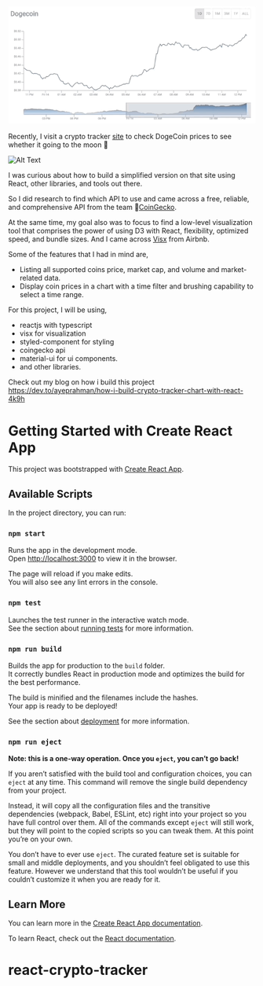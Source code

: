 ![Alt Text](./src/assets/dc.gif)

Recently, I visit a crypto tracker [site](https://coinmarketcap.com/currencies/bitcoin/) to check DogeCoin prices to see whether it going to the moon 🚀

![Alt Text](https://media.giphy.com/media/Ogak8XuKHLs6PYcqlp/giphy.gif)

I was curious about how to build a simplified version on that site using React, other libraries, and tools out there.

So I did research to find which API to use and came across a free, reliable, and comprehensive API from the team 🦎[CoinGecko](https://www.coingecko.com/en/api).

At the same time, my goal also was to focus to find a low-level visualization tool that comprises the power of using D3 with React, flexibility, optimized speed, and bundle sizes. And I came across [Visx](https://airbnb.io/visx/) from Airbnb.

Some of the features that I had in mind are,

- Listing all supported coins price, market cap, and volume and market-related data.
- Display coin prices in a chart with a time filter and brushing capability to select a time range.

For this project, I will be using,

- reactjs with typescript
- visx for visualization
- styled-component for styling
- coingecko api
- material-ui for ui components.
- and other libraries.

Check out my blog on how i build this project https://dev.to/ayeprahman/how-i-build-crypto-tracker-chart-with-react-4k9h

# Getting Started with Create React App

This project was bootstrapped with [Create React App](https://github.com/facebook/create-react-app).

## Available Scripts

In the project directory, you can run:

### `npm start`

Runs the app in the development mode.\
Open [http://localhost:3000](http://localhost:3000) to view it in the browser.

The page will reload if you make edits.\
You will also see any lint errors in the console.

### `npm test`

Launches the test runner in the interactive watch mode.\
See the section about [running tests](https://facebook.github.io/create-react-app/docs/running-tests) for more information.

### `npm run build`

Builds the app for production to the `build` folder.\
It correctly bundles React in production mode and optimizes the build for the best performance.

The build is minified and the filenames include the hashes.\
Your app is ready to be deployed!

See the section about [deployment](https://facebook.github.io/create-react-app/docs/deployment) for more information.

### `npm run eject`

**Note: this is a one-way operation. Once you `eject`, you can’t go back!**

If you aren’t satisfied with the build tool and configuration choices, you can `eject` at any time. This command will remove the single build dependency from your project.

Instead, it will copy all the configuration files and the transitive dependencies (webpack, Babel, ESLint, etc) right into your project so you have full control over them. All of the commands except `eject` will still work, but they will point to the copied scripts so you can tweak them. At this point you’re on your own.

You don’t have to ever use `eject`. The curated feature set is suitable for small and middle deployments, and you shouldn’t feel obligated to use this feature. However we understand that this tool wouldn’t be useful if you couldn’t customize it when you are ready for it.

## Learn More

You can learn more in the [Create React App documentation](https://facebook.github.io/create-react-app/docs/getting-started).

To learn React, check out the [React documentation](https://reactjs.org/).

# react-crypto-tracker
